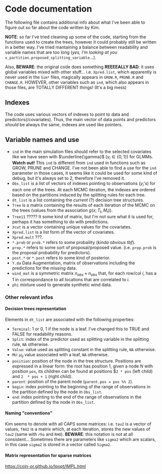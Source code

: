 # Code documentation 
The following file contains additional info about what I've been able to figure out so far about the code written by Kim. 

**NOTE**: so far I've tried cleaning up some of the code, starting from the functions used to create the trees, however it could probably still be written in a better way. I've tried mantaining a balance between readability and variable names that are too long (_yes, I'm looking at you_ `x_partition.proposed_splitting_variable`...). 

Also, **BEWARE**: the original code does something **REEEEALLY BAD**: it uses global variables mixed with other stuff...
i.e.  `Xpred.list`, which apparently is never used in the `Sim*` files, magically appears in `GROW.R`, `PRUNE.R` and `CHANGE.R`. HOWEVER, other variables such as `ind`, which also appears in those files, are TOTALLY DIFFERENT things! (It's a big mess) 

## Indexes 
The code uses various vectors of indexes to point to data and predictors(/covariates). Thus, the main vector of data points and predictors _should_ be always the same, indexes are used like pointers.

## Variable names and use
- `ind` in the main simulation files should refer to the selected covariates like we have seen with $\underline{\gamma}$ ($\gamma_i \in \{0, 1\}$) for GLMMs. **Watch out!** This `ind` is different from `ind` used in functions such as GROW, PRUNE and CHANGE. I've not been able to find a use for the `ind` parameter in those cases, it seems like it could be used for some kind of debug, but it's always set to 2, therefore I've removed it. 
- `Obs_list` is a list of vectors of indexes pointing to observations ($y_i$'s) for each one of the trees. At each MCMC iteration, the indexes are ordered based on the partitions induced by the splitting rules for each tree.   
- `dt_list` is a list containing the _current_ (?) decision tree structures.  
- `Tree` is a matrix containing the results of each iteration of the MCMC on the trees (values from the association $g(x; T_t, M_t)$).
- `Tree11` ????? It some kind of matrix, but I'm not sure what it is used for, perhaps it has something to do with predictions. 
- `Xcut` is a vector containing unique values for the covariates. 
- `Xpred.list` is a list form of the vector of covariates. 
- `Xpred.mult` ???. 
- `*.prob` or `prob.*` refers to some probaility (_kinda obvious tbf_).
- `prop.*` refers to some sort of proposal/proposed value. (i.e. `prop.prob` is the proposal probability for predictors). 
- `post.*` or `*.post` refers to some kind of posterior. 
- `Y.da` Data Augmentation, matrix of observations including the predictions for the missing data. 
- `wind_mat` is a symmetric matrix $n _{obs}\times n_{obs}$ that, for each row/col $i$, has a 1 in correspondance to all locations that are correlated to $i$. 
- `phi` mixture used to generate synthetic wind data.  

### Other relevant infos 
#### Decision trees representation 
Elements in `dt_list` are associated with the following properties: 
- `Terminal`: 1 or 0, 1 if the node is a leaf. I've changed this to TRUE and FALSE for readability reasons. 
- `Split`: index of the predictor used as splitting variable in the splitting rule, `NA` otherwise. 
- `Value`: value used as splitting constant in the splitting rule, `NA` otherwise.
- `MU`: $\mu_{ij}$ value associated with a leaf, `NA` otherwise. 
- `position`: position of the node in the tree structure. Positions are expressed in a linear form: the root has position 1, given a node $N$ with position `pos`, its children can be found at positions $`2 * pos` (left child) and `2  * pos + 1` (right child). 
- `parent`: position of the parent node (`parent.pos = pos %% 2`). 
- `begin`: index pointing to the beginning of the range of observations in the partition defined by the node in `Obs_list`. 
- `end`: index pointing to the end of the range of observations in the partition defined by the node in `Obs_list`.

#### Naming "conventions"
Kim seems to denote with all CAPS some matrices: i.e. `tau2` is a vector of values, `TAU2` is a matrix which, at each iteration, stores the new values of `tau2` (same with `rho` and `RHO`). 
**BEWARE**: this notation is not at all consistent... Sometimes there are parameters like `sigma2` which are scalars, in this case `sigma2` is stored in a vector called `Sigma2`. 

#### Matrix representation for sparse matrices 
https://coin-or.github.io/Ipopt/IMPL.html

